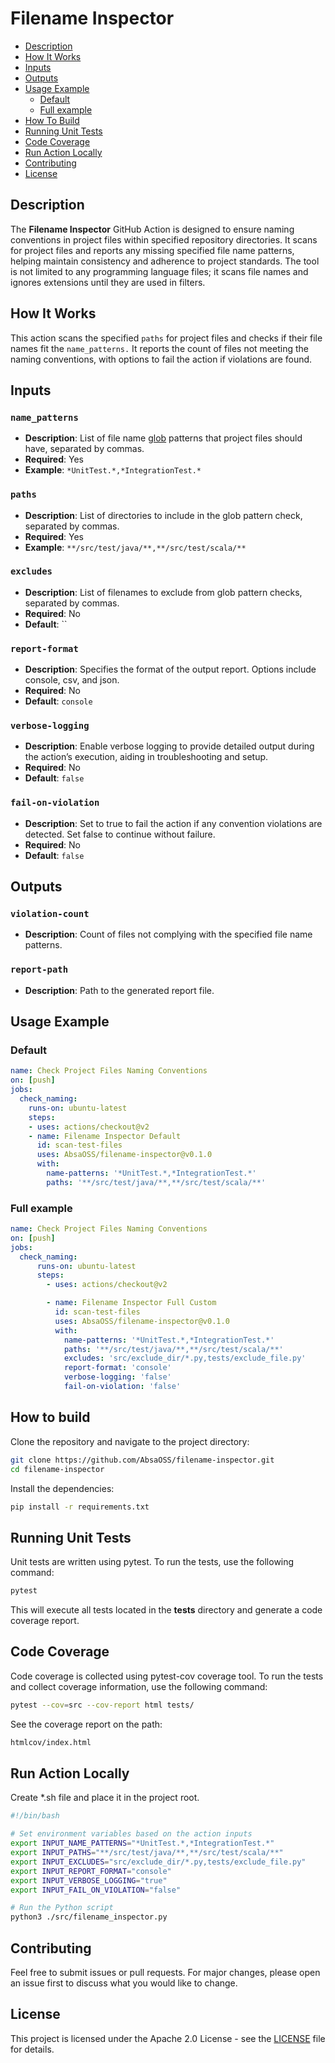 # Filename Inspector

- [Description](#description)
- [How It Works](#how-it-works)
- [Inputs](#inputs)
- [Outputs](#outputs)
- [Usage Example](#usage-example)
  - [Default](#default)
  - [Full example](#full-example)
- [How To Build](#how-to-build)
- [Running Unit Tests](#running-unit-tests)
- [Code Coverage](#code-coverage)
- [Run Action Locally](#run-action-locally)
- [Contributing](#contributing)
- [License](#license)

## Description
The **Filename Inspector** GitHub Action is designed to ensure naming conventions in project files within specified repository directories. It scans for project files and reports any missing specified file name patterns, helping maintain consistency and adherence to project standards. The tool is not limited to any programming language files; it scans file names and ignores extensions until they are used in filters.

## How It Works
This action scans the specified `paths` for project files and checks if their file names fit the `name_patterns.` It reports the count of files not meeting the naming conventions, with options to fail the action if violations are found.

## Inputs
### `name_patterns`
- **Description**: List of file name [glob](https://en.wikipedia.org/wiki/Glob_(programming)) patterns that project files should have, separated by commas.
- **Required**: Yes
- **Example**: `*UnitTest.*,*IntegrationTest.*`

### `paths`
- **Description**: List of directories to include in the glob pattern check, separated by commas.
- **Required**: Yes
- **Example**: `**/src/test/java/**,**/src/test/scala/**`

### `excludes`
- **Description**: List of filenames to exclude from glob pattern checks, separated by commas.
- **Required**: No
- **Default**: ``

### `report-format`
- **Description**: Specifies the format of the output report. Options include console, csv, and json.
- **Required**: No
- **Default**: `console`

### `verbose-logging`
- **Description**: Enable verbose logging to provide detailed output during the action’s execution, aiding in troubleshooting and setup.
- **Required**: No
- **Default**: `false`

### `fail-on-violation`
- **Description**: Set to true to fail the action if any convention violations are detected. Set false to continue without failure.
- **Required**: No
- **Default**: `false`

## Outputs
### `violation-count`
- **Description**: Count of files not complying with the specified file name patterns.

### `report-path`
- **Description**: Path to the generated report file.

## Usage Example
### Default
```yaml
name: Check Project Files Naming Conventions
on: [push]
jobs:
  check_naming:
    runs-on: ubuntu-latest
    steps:
    - uses: actions/checkout@v2
    - name: Filename Inspector Default
      id: scan-test-files
      uses: AbsaOSS/filename-inspector@v0.1.0
      with:
        name-patterns: '*UnitTest.*,*IntegrationTest.*'
        paths: '**/src/test/java/**,**/src/test/scala/**'
```

### Full example
```yaml
name: Check Project Files Naming Conventions
on: [push]
jobs:
  check_naming:
      runs-on: ubuntu-latest
      steps:
        - uses: actions/checkout@v2

        - name: Filename Inspector Full Custom
          id: scan-test-files
          uses: AbsaOSS/filename-inspector@v0.1.0
          with:
            name-patterns: '*UnitTest.*,*IntegrationTest.*'
            paths: '**/src/test/java/**,**/src/test/scala/**'
            excludes: 'src/exclude_dir/*.py,tests/exclude_file.py'
            report-format: 'console'
            verbose-logging: 'false'
            fail-on-violation: 'false'
```

## How to build

Clone the repository and navigate to the project directory:

```bash
git clone https://github.com/AbsaOSS/filename-inspector.git
cd filename-inspector
```

Install the dependencies:
```bash
pip install -r requirements.txt
```


## Running Unit Tests
Unit tests are written using pytest. To run the tests, use the following command:

```bash
pytest
```

This will execute all tests located in the __tests__ directory and generate a code coverage report.

## Code Coverage
Code coverage is collected using pytest-cov coverage tool. To run the tests and collect coverage information, use the following command:

```bash
pytest --cov=src --cov-report html tests/
```
See the coverage report on the path:
```bash
htmlcov/index.html
```

## Run Action Locally
Create *.sh file and place it in the project root.
```bash
#!/bin/bash

# Set environment variables based on the action inputs
export INPUT_NAME_PATTERNS="*UnitTest.*,*IntegrationTest.*"
export INPUT_PATHS="**/src/test/java/**,**/src/test/scala/**"
export INPUT_EXCLUDES="src/exclude_dir/*.py,tests/exclude_file.py"
export INPUT_REPORT_FORMAT="console"
export INPUT_VERBOSE_LOGGING="true"
export INPUT_FAIL_ON_VIOLATION="false"

# Run the Python script
python3 ./src/filename_inspector.py
```


## Contributing
Feel free to submit issues or pull requests. For major changes, please open an issue first to discuss what you would like to change.

## License

This project is licensed under the Apache 2.0 License - see the [LICENSE](LICENSE) file for details.
